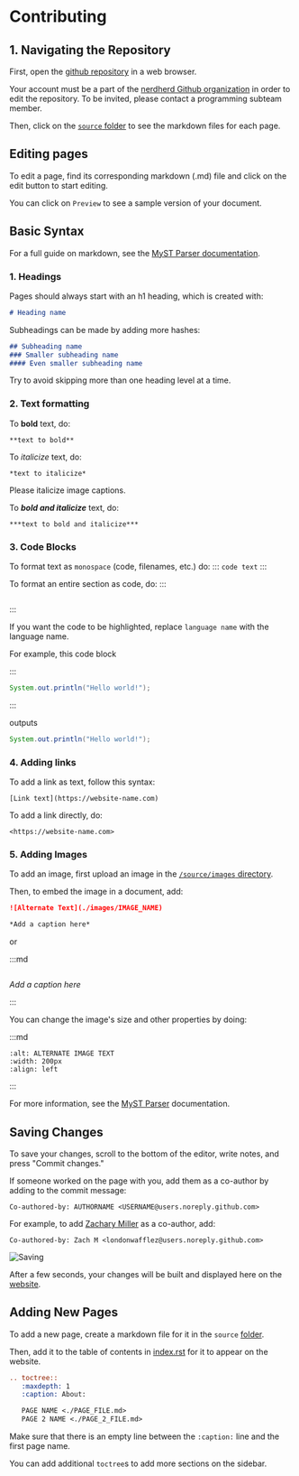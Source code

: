 # Contributing

## 1. Navigating the Repository

First, open the [github repository](https://github.com/nerdherd/documentation) in a web browser.

Your account must be a part of the [nerdherd Github organization](https://github.com/nerdherd) 
in order to edit the repository.
To be invited, please contact a programming subteam member.

Then, click on the [`source` folder](https://github.com/nerdherd/Documentation/tree/main/source) to see the markdown files for each page.

## Editing pages

To edit a page, find its corresponding markdown (.md) file 
and click on the edit button to start editing.

You can click on `Preview` to see a sample version of your document.

## Basic Syntax

For a full guide on markdown, see the [MyST Parser documentation](https://myst-parser.readthedocs.io/en/latest/syntax/syntax.html).

### 1. Headings

Pages should always start with an h1 heading, which is created with:
```md
# Heading name
```

Subheadings can be made by adding more hashes:
```md
## Subheading name
### Smaller subheading name
#### Even smaller subheading name
```

Try to avoid skipping more than one heading level at a time.

### 2. Text formatting

To **bold** text, do:
```
**text to bold**
```

To *italicize* text, do:
```
*text to italicize*
``` 

Please italicize image captions.

To ***bold and italicize*** text, do:

```
***text to bold and italicize***
```

### 3. Code Blocks

To format text as `monospace` (code, filenames, etc.) do: 
:::
`code text`
:::

To format an entire section as code, do:
:::
```language name
```
:::

If you want the code to be highlighted, replace `language name` with the language name.

For example, this code block

:::
```java
System.out.println("Hello world!");
```
:::

outputs

```java
System.out.println("Hello world!");
```

### 4. Adding links

To add a link as text, follow this syntax:
```
[Link text](https://website-name.com)
```

To add a link directly, do:
```
<https://website-name.com>
```
### 5. Adding Images

To add an image, first upload an image in the [`/source/images` directory](https://github.com/nerdherd/Documentation/tree/main/source/images).

Then, to embed the image in a document, add:

```md
![Alternate Text](./images/IMAGE_NAME)

*Add a caption here*
```

or

:::md

```{image} ./images/IMAGE_NAME

```

*Add a caption here*

:::

You can change the image's size and other properties by doing:

:::md

```{image} ./images/IMAGE_NAME
:alt: ALTERNATE IMAGE TEXT
:width: 200px
:align: left
```

:::

For more information, see the [MyST Parser](https://myst-parser.readthedocs.io/en/latest/syntax/optional.html#html-images) documentation.

## Saving Changes

To save your changes, scroll to the bottom of the editor, write notes, and press "Commit changes."

If someone worked on the page with you, add them as a co-author by adding to the commit message:
```
Co-authored-by: AUTHORNAME <USERNAME@users.noreply.github.com>
```

For example, to add [Zachary Miller](https://github.com/londonwafflez) as a co-author, add:
```
Co-authored-by: Zach M <londonwafflez@users.noreply.github.com>
```

![Saving](./images/Contributing/GithubCommitting.png)

After a few seconds, your changes will be built and displayed here on the [website](https://nerdherd.github.io/Documentation/).


## Adding New Pages

To add a new page, create a markdown file for it in the `source` [folder](https://github.com/nerdherd/Documentation/tree/main/source).

Then, add it to the table of contents in [index.rst](https://github.com/nerdherd/Documentation/tree/main/source/index.rst) for it to appear on the website.

```rst
.. toctree::
   :maxdepth: 1
   :caption: About:

   PAGE NAME <./PAGE_FILE.md>
   PAGE 2 NAME <./PAGE_2_FILE.md>
```

Make sure that there is an empty line between the `:caption:` line and the first page name.

You can add additional `toctree`s to add more sections on the sidebar.

